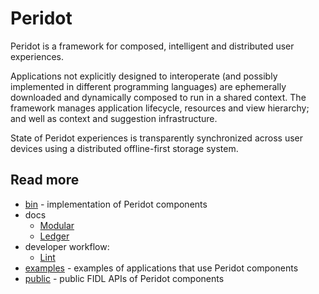 # Peridot

Peridot is a framework for composed, intelligent and distributed user
experiences.

Applications not explicitly designed to interoperate (and possibly implemented
in different programming languages) are ephemerally downloaded and dynamically
composed to run in a shared context. The framework manages application
lifecycle, resources and view hierarchy; and well as context and suggestion
infrastructure.

State of Peridot experiences is transparently synchronized across user devices
using a distributed offline-first storage system.


## Read more

 - [bin](bin) - implementation of Peridot components
 - docs
   - [Modular](docs/modular)
   - [Ledger](docs/ledger)
 - developer workflow:
   - [Lint](docs/lint.md)
 - [examples](examples) - examples of applications that use Peridot components
 - [public](public) - public FIDL APIs of Peridot components
